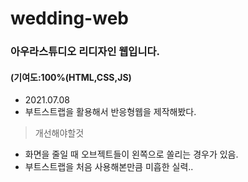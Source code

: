 # wedding-web

### 아우라스튜디오 리디자인 웹입니다.
#### (기여도:100%(HTML,CSS,JS)

* 2021.07.08   
 * 부트스트랩을 활용해서 반응형웹을 제작해봤다.   
     
          
> 개선해야할것    
  * 화면을 줄일 때 오브젝트들이 왼쪽으로 쏠리는 경우가 있음. 
  * 부트스트랩을 처음 사용해본만큼 미흡한 실력.. 
